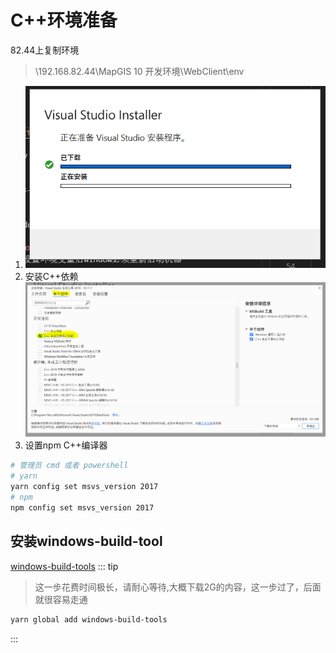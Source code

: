 # C++环境准备
82.44上复制环境 
> \\192.168.82.44\MapGIS 10 开发环境\WebClient\env
1. ![vs_buildtools__1466874956.1638177422.exe](./yarn/cpp.png)
2. 安装C++依赖![env](./yarn/cpp_build.png)
3. 设置npm C++编译器 
``` sh
# 管理员 cmd 或者 powershell
# yarn
yarn config set msvs_version 2017
# npm 
npm config set msvs_version 2017
```

## 安装windows-build-tool
[windows-build-tools](https://github.com/felixrieseberg/windows-build-tools)
::: tip
> 这一步花费时间极长，请耐心等待,大概下载2G的内容，这一步过了，后面就很容易走通
``` sh
yarn global add windows-build-tools
```
:::
